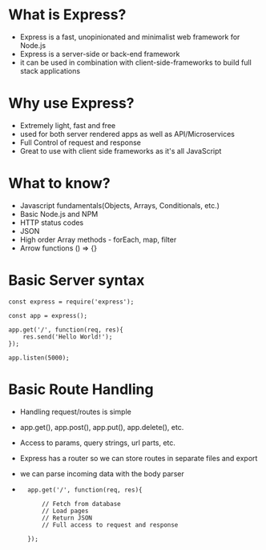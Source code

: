 # What is Express?
- Express is a fast, unopinionated and minimalist web framework for Node.js
- Express is a server-side or back-end framework
- it can be used in combination with client-side-frameworks to build full stack applications

# Why use Express?
- Extremely light, fast and free
- used for both server rendered apps as well as API/Microservices
- Full Control of request and response
- Great to use with client side frameworks as it's all JavaScript

# What to know?
- Javascript fundamentals(Objects, Arrays, Conditionals, etc.)
- Basic Node.js and NPM
- HTTP status codes
- JSON
- High order Array methods - forEach, map, filter
- Arrow functions () => {}

# Basic Server syntax
    const express = require('express');

    const app = express();

    app.get('/', function(req, res){
        res.send('Hello World!');
    });

    app.listen(5000);

# Basic Route Handling
- Handling request/routes is simple
- app.get(), app.post(), app.put(), app.delete(), etc.
- Access to params, query strings, url parts, etc.
- Express has a router so we can store routes in separate files and export
- we can parse incoming data with the body parser

-   
        app.get('/', function(req, res){

            // Fetch from database
            // Load pages
            // Return JSON
            // Full access to request and response
    
        });
